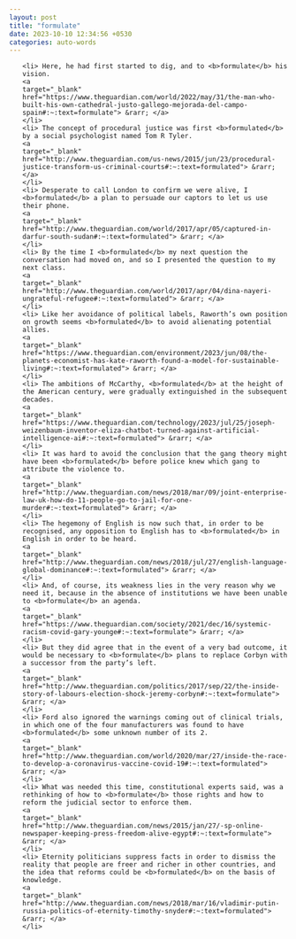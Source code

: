 ```yaml
---
layout: post
title: "formulate"
date: 2023-10-10 12:34:56 +0530
categories: auto-words
---
```

<ol>

    <li> Here, he had first started to dig, and to <b>formulate</b> his vision.
    <a 
    target="_blank" 
    href="https://www.theguardian.com/world/2022/may/31/the-man-who-built-his-own-cathedral-justo-gallego-mejorada-del-campo-spain#:~:text=formulate"> &rarr; </a>
    </li>
    <li> The concept of procedural justice was first <b>formulated</b> by a social psychologist named Tom R Tyler.
    <a 
    target="_blank" 
    href="http://www.theguardian.com/us-news/2015/jun/23/procedural-justice-transform-us-criminal-courts#:~:text=formulated"> &rarr; </a>
    </li>
    <li> Desperate to call London to confirm we were alive, I <b>formulated</b> a plan to persuade our captors to let us use their phone.
    <a 
    target="_blank" 
    href="http://www.theguardian.com/world/2017/apr/05/captured-in-darfur-south-sudan#:~:text=formulated"> &rarr; </a>
    </li>
    <li> By the time I <b>formulated</b> my next question the conversation had moved on, and so I presented the question to my next class.
    <a 
    target="_blank" 
    href="http://www.theguardian.com/world/2017/apr/04/dina-nayeri-ungrateful-refugee#:~:text=formulated"> &rarr; </a>
    </li>
    <li> Like her avoidance of political labels, Raworth’s own position on growth seems <b>formulated</b> to avoid alienating potential allies.
    <a 
    target="_blank" 
    href="https://www.theguardian.com/environment/2023/jun/08/the-planets-economist-has-kate-raworth-found-a-model-for-sustainable-living#:~:text=formulated"> &rarr; </a>
    </li>
    <li> The ambitions of McCarthy, <b>formulated</b> at the height of the American century, were gradually extinguished in the subsequent decades.
    <a 
    target="_blank" 
    href="https://www.theguardian.com/technology/2023/jul/25/joseph-weizenbaum-inventor-eliza-chatbot-turned-against-artificial-intelligence-ai#:~:text=formulated"> &rarr; </a>
    </li>
    <li> It was hard to avoid the conclusion that the gang theory might have been <b>formulated</b> before police knew which gang to attribute the violence to.
    <a 
    target="_blank" 
    href="http://www.theguardian.com/news/2018/mar/09/joint-enterprise-law-uk-how-do-11-people-go-to-jail-for-one-murder#:~:text=formulated"> &rarr; </a>
    </li>
    <li> The hegemony of English is now such that, in order to be recognised, any opposition to English has to <b>formulated</b> in English in order to be heard.
    <a 
    target="_blank" 
    href="http://www.theguardian.com/news/2018/jul/27/english-language-global-dominance#:~:text=formulated"> &rarr; </a>
    </li>
    <li> And, of course, its weakness lies in the very reason why we need it, because in the absence of institutions we have been unable to <b>formulate</b> an agenda.
    <a 
    target="_blank" 
    href="https://www.theguardian.com/society/2021/dec/16/systemic-racism-covid-gary-younge#:~:text=formulate"> &rarr; </a>
    </li>
    <li> But they did agree that in the event of a very bad outcome, it would be necessary to <b>formulate</b> plans to replace Corbyn with a successor from the party’s left.
    <a 
    target="_blank" 
    href="http://www.theguardian.com/politics/2017/sep/22/the-inside-story-of-labours-election-shock-jeremy-corbyn#:~:text=formulate"> &rarr; </a>
    </li>
    <li> Ford also ignored the warnings coming out of clinical trials, in which one of the four manufacturers was found to have <b>formulated</b> some unknown number of its 2.
    <a 
    target="_blank" 
    href="http://www.theguardian.com/world/2020/mar/27/inside-the-race-to-develop-a-coronavirus-vaccine-covid-19#:~:text=formulated"> &rarr; </a>
    </li>
    <li> What was needed this time, constitutional experts said, was a rethinking of how to <b>formulate</b> those rights and how to reform the judicial sector to enforce them.
    <a 
    target="_blank" 
    href="http://www.theguardian.com/news/2015/jan/27/-sp-online-newspaper-keeping-press-freedom-alive-egypt#:~:text=formulate"> &rarr; </a>
    </li>
    <li> Eternity politicians suppress facts in order to dismiss the reality that people are freer and richer in other countries, and the idea that reforms could be <b>formulated</b> on the basis of knowledge.
    <a 
    target="_blank" 
    href="http://www.theguardian.com/news/2018/mar/16/vladimir-putin-russia-politics-of-eternity-timothy-snyder#:~:text=formulated"> &rarr; </a>
    </li>